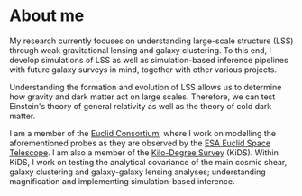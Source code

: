 About me
======
My research currently focuses on understanding large-scale structure (LSS) through weak gravitational lensing and galaxy clustering. To this end, I develop simulations of LSS as well as simulation-based inference pipelines with future galaxy surveys in mind, together with other various projects.

Understanding the formation and evolution of LSS allows us to determine how gravity and dark matter act on large scales. Therefore, we can test Einstein's theory of general relativity as well as the theory of cold dark matter.

I am a member of the [Euclid Consortium](https://www.euclid-ec.org/), where I work on modelling the aforementioned probes as they are observed by the [ESA Euclid Space Telescope](https://www.cosmos.esa.int/web/euclid). I am also a member of the [Kilo-Degree Survey](https://kids.strw.leidenuniv.nl/) (KiDS). Within KiDS, I work on testing the analytical covariance of the main cosmic shear, galaxy clustering and galaxy-galaxy lensing analyses; understanding magnification and implementing simulation-based inference.
